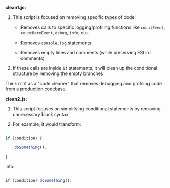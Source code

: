 

**clean1.js:**

1. This script is focused on removing specific types of code:

   - Removes calls to specific logging/profiling functions like `countEvent`, `countRareEvent`, `debug`, `info`, etc.

   - Removes `console.log` statements

   - Removes empty lines and comments (while preserving ESLint comments)

2. If these calls are inside `if` statements, it will clean up the conditional structure by removing the empty branches

Think of it as a "code cleaner" that removes debugging and profiling code from a production codebase.

**clean2.js:**

1. This script focuses on simplifying conditional statements by removing unnecessary block syntax

2. For example, it would transform:

```typescript

if (condition) {

    doSomething();

}

```

into:

```typescript

if (condition) doSomething();

```
